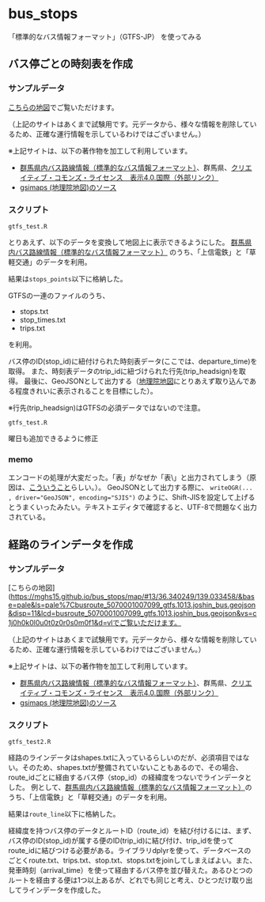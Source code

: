 # bus_stops
「標準的なバス情報フォーマット」（GTFS-JP） を使ってみる



## バス停ごとの時刻表を作成

### サンプルデータ
[こちらの地図](https://mghs15.github.io/bus_stops/map/#13/36.340249/139.033458/&base=pale&ls=pale%7Cstops_5070001007099_gtfs.1013.joshin_bus.geojson&disp=11&lcd=stops_5070001007099_gtfs.1013.joshin_bus.geojson&vs=c1j0h0k0l0u0t0z0r0s0m0f1&d=vl)でご覧いただけます。

（上記のサイトはあくまで試験用です。元データから、様々な情報を削除しているため、正確な運行情報を示しているわけではございません。）

※上記サイトは、以下の著作物を加工して利用しています。

* [群馬県内バス路線情報（標準的なバス情報フォーマット）](https://gma.jcld.jp/GMA_OPENDATA/)、群馬県、[クリエイティブ・コモンズ・ライセンス　表示4.0.国際（外部リンク）](http://creativecommons.org/licenses/by/4.0/deed.ja)
* [gsimaps (地理院地図)のソース](https://github.com/gsi-cyberjapan/gsimaps)

### スクリプト
```gtfs_test.R```

とりあえず、以下のデータを変換して地図上に表示できるようにした。
[群馬県内バス路線情報（標準的なバス情報フォーマット）](https://gma.jcld.jp/GMA_OPENDATA/)
のうち、「上信電鉄」と「草軽交通」のデータを利用。

結果は`stops_points`以下に格納した。

GTFSの一連のファイルのうち、

* stops.txt
* stop_times.txt
* trips.txt

を利用。

バス停のID(stop_id)に紐付けられた時刻表データ(ここでは、departure_time)を取得。
また、時刻表データのtrip_idに紐づけられた行先(trip_headsign)を取得。
最後に、GeoJSONとして出力する（[地理院地図](https://maps.gsi.go.jp/)にとりあえず取り込んである程度きれいに表示されることを目標にした）。

※行先(trip_headsign)はGTFSの必須データではないので注意。

```gtfs_test.R```

曜日も追加できるように修正　

### memo
エンコードの処理が大変だった。「表」がなぜか「表\」と出力されてしまう（原因は、[こういうこと](http://www.kent-web.com/pubc/garble.html)らしい。）。
GeoJSONとして出力する際に、
`writeOGR(... , driver="GeoJSON", encoding="SJIS")`
のように、Shift-JISを設定して上げるとうまくいったみたい。テキストエディタで確認すると、UTF-8で問題なく出力されている。


## 経路のラインデータを作成

### サンプルデータ
[こちらの地図](https://mghs15.github.io/bus_stops/map/#13/36.340249/139.033458/&base=pale&ls=pale%7Cbusroute_5070001007099_gtfs.1013.joshin_bus.geojson&disp=11&lcd=busroute_5070001007099_gtfs.1013.joshin_bus.geojson&vs=c1j0h0k0l0u0t0z0r0s0m0f1&d=vlでご覧いただけます。

（上記のサイトはあくまで試験用です。元データから、様々な情報を削除しているため、正確な運行情報を示しているわけではございません。）

※上記サイトは、以下の著作物を加工して利用しています。

* [群馬県内バス路線情報（標準的なバス情報フォーマット）](https://gma.jcld.jp/GMA_OPENDATA/)、群馬県、[クリエイティブ・コモンズ・ライセンス　表示4.0.国際（外部リンク）](http://creativecommons.org/licenses/by/4.0/deed.ja)
* [gsimaps (地理院地図)のソース](https://github.com/gsi-cyberjapan/gsimaps)

### スクリプト
```gtfs_test2.R```

経路のラインデータはshapes.txtに入っているらしいのだが、必須項目ではない。そのため、shapes.txtが整備されていないこともあるので、その場合、route_idごとに経由するバス停（stop_id）の経緯度をつないでラインデータとした。
例として、[群馬県内バス路線情報（標準的なバス情報フォーマット）](https://gma.jcld.jp/GMA_OPENDATA/)のうち、「上信電鉄」と「草軽交通」のデータを利用。

結果は`route_line`以下に格納した。

経緯度を持つバス停のデータとルートID（route_id）を結び付けるには、まず、バス停のID(stop_id)が属する便のID(trip_id)に結び付け、trip_idを使ってroute_idに結びつける必要がある。ライブラリdplyrを使って、データベースのごとくroute.txt、trips.txt、stop.txt、stops.txtをjoinしてしまえばよい。また、発車時刻（arrival_time）を使って経由するバス停を並び替えた。あるひとつのルートを経由する便は1つ以上あるが、どれでも同じと考え、ひとつだけ取り出してラインデータを作成した。






